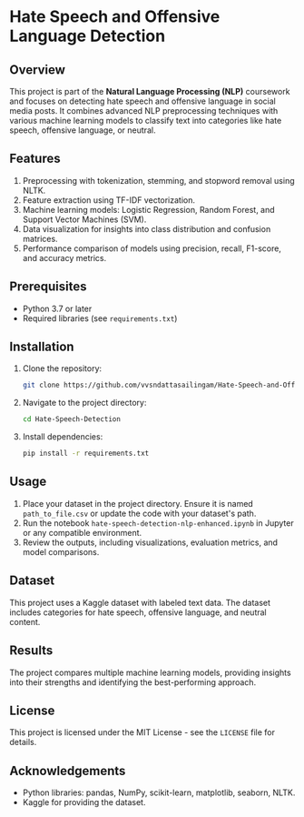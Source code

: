 
# Hate Speech and Offensive Language Detection

## Overview
This project is part of the **Natural Language Processing (NLP)** coursework and focuses on detecting hate speech and offensive language in social media posts. 
It combines advanced NLP preprocessing techniques with various machine learning models to classify text into categories like hate speech, offensive language, or neutral.

## Features
1. Preprocessing with tokenization, stemming, and stopword removal using NLTK.
2. Feature extraction using TF-IDF vectorization.
3. Machine learning models: Logistic Regression, Random Forest, and Support Vector Machines (SVM).
4. Data visualization for insights into class distribution and confusion matrices.
5. Performance comparison of models using precision, recall, F1-score, and accuracy metrics.

## Prerequisites
- Python 3.7 or later
- Required libraries (see `requirements.txt`)

## Installation
1. Clone the repository:
   ```bash
   git clone https://github.com/vvsndattasailingam/Hate-Speech-and-Offensive-Language-Detection.git
   ```
2. Navigate to the project directory:
   ```bash
   cd Hate-Speech-Detection
   ```
3. Install dependencies:
   ```bash
   pip install -r requirements.txt
   ```

## Usage
1. Place your dataset in the project directory. Ensure it is named `path_to_file.csv` or update the code with your dataset's path.
2. Run the notebook `hate-speech-detection-nlp-enhanced.ipynb` in Jupyter or any compatible environment.
3. Review the outputs, including visualizations, evaluation metrics, and model comparisons.

## Dataset
This project uses a Kaggle dataset with labeled text data. The dataset includes categories for hate speech, offensive language, and neutral content.

## Results
The project compares multiple machine learning models, providing insights into their strengths and identifying the best-performing approach.

## License
This project is licensed under the MIT License - see the `LICENSE` file for details.

## Acknowledgements
- Python libraries: pandas, NumPy, scikit-learn, matplotlib, seaborn, NLTK.
- Kaggle for providing the dataset.
